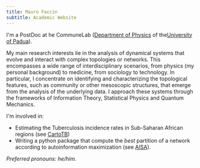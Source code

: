 ```yaml
---
title: Mauro Faccin
subtitle: Academic Website
---
```


I'm a PostDoc at he CommuneLab ([Department of Physics](https://dfa.unipd.it) of the[University of Padua](https://www.unipd.it)).

My main research interests lie in the analysis of dynamical systems that evolve and interact with complex topologies or networks.
This encompasses a wide range of interdisciplinary scenarios, from physics (my personal background) to medicine, from sociology to technology.
In particular, I concentrate on identifying and characterizing the topological features, such as community or other mesoscopic structures, that emerge from the analysis of the underlying data.
I approach these systems through the frameworks of Information Theory, Statistical Physics and Quantum Mechanics.

I'm involved in:

- Estimating the Tuberculosis incidence rates in Sub-Saharan African regions (see [CartoTB](https://maurofaccin.github.io/cartotb))
- Writing a python package that compute the *best* partition of a network according to autoinformation maximization (see [AISA](https://maurofaccin.github.io/aisa)).

*Preferred pronouns: he/him.*
